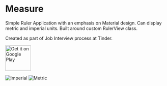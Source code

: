 # Measure

Simple Ruler Application with an emphasis on Material design.
Can display metric and imperial units.
Built around custom RulerView class.

Created as part of Job Interview process at Tinder.

<a href="https://play.google.com/store/apps/details?id=abcmeasurecorp.com.measureit">
    <img src="https://play.google.com/intl/en_us/badges/images/generic/en_badge_web_generic.png"
        alt="Get it on Google Play" height="80">
</a>

![Imperial](https://i.imgur.com/j1uGdCX.png)
![Metric](https://i.imgur.com/b9ftAIL.png)
